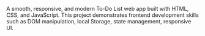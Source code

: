 A smooth, responsive, and modern To-Do List web app built with HTML, CSS, and JavaScript.
This project demonstrates frontend development skills such as DOM manipulation, local Storage, state management, responsive UI.
